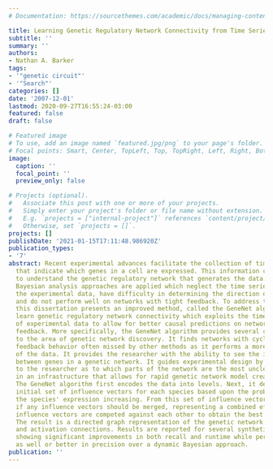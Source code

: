 ```yaml
---
# Documentation: https://sourcethemes.com/academic/docs/managing-content/

title: Learning Genetic Regulatory Network Connectivity from Time Series Data
subtitle: ''
summary: ''
authors:
- Nathan A. Barker
tags:
- '"genetic circuit"'
- '"Search"'
categories: []
date: '2007-12-01'
lastmod: 2020-09-27T16:55:24-03:00
featured: false
draft: false

# Featured image
# To use, add an image named `featured.jpg/png` to your page's folder.
# Focal points: Smart, Center, TopLeft, Top, TopRight, Left, Right, BottomLeft, Bottom, BottomRight.
image:
  caption: ''
  focal_point: ''
  preview_only: false

# Projects (optional).
#   Associate this post with one or more of your projects.
#   Simply enter your project's folder or file name without extension.
#   E.g. `projects = ["internal-project"]` references `content/project/deep-learning/index.md`.
#   Otherwise, set `projects = []`.
projects: []
publishDate: '2021-01-15T17:11:48.986920Z'
publication_types:
- '7'
abstract: Recent experimental advances facilitate the collection of time series data
  that indicate which genes in a cell are expressed. This information can be used
  to understand the genetic regulatory network that generates the data. Typically,
  Bayesian analysis approaches are applied which neglect the time series nature of
  the experimental data, have difficulty in determining the direction of causality,
  and do not perform well on networks with tight feedback. To address these problems,
  this dissertation presents an improved method, called the GeneNet algorithm, to
  learn genetic regulatory network connectivity which exploits the time series nature
  of experimental data to allow for better causal predictions on networks with tight
  feedback. More specifically, the GeneNet algorithm provides several contributions
  to the area of genetic network discovery. It finds networks with cyclic or tight
  feedback behavior often missed by other methods as it performs a more local analysis
  of the data. It provides the researcher with the ability to see the interactions
  between genes in a genetic network. It guides experimental design by providing feedback
  to the researcher as to which parts of the network are the most unclear. It is encased
  in an infrastructure that allows for rapid genetic network model creation and evaluation.
  The GeneNet algorithm first encodes the data into levels. Next, it determines an
  initial set of influence vectors for each species based upon the probability of
  the species' expression increasing. From this set of influence vectors, it determines
  if any influence vectors should be merged, representing a combined effect. Finally,
  influence vectors are competed against each other to obtain the best influence vector.
  The result is a directed graph representation of the genetic network's repression
  and activation connections. Results are reported for several synthetic networks
  showing significant improvements in both recall and runtime while performing nearly
  as well or better in precision over a dynamic Bayesian approach.
publication: ''
---
```

